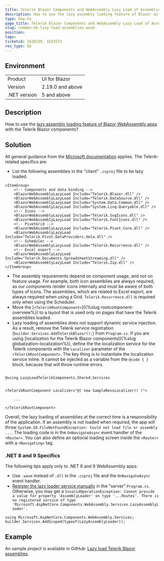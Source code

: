 ```yaml
---
title: Telerik Blazor Components and WebAssembly Lazy Load of Assemblies
description: How to use the lazy assembly loading feature of Blazor with the Telerik components.
type: how-to
page_title: Telerik Blazor Components and WebAssembly Lazy Load of Assemblies
slug: common-kb-lazy-load-assemblies-wasm
position:
tags:
ticketid: 1628239, 1633572
res_type: kb
---
```


## Environment

<table>
    <tbody>
        <tr>
            <td>Product</td>
            <td>UI for Blazor</td>
        </tr>
        <tr>
            <td>Version</td>
            <td>2.19.0 and above</td>
        </tr>
        <tr>
            <td>.NET version</td>
            <td>5 and above</td>
        </tr>
    </tbody>
</table>

## Description

How to use the [lazy assembly loading feature of Blazor WebAssembly apps](https://learn.microsoft.com/en-us/aspnet/core/blazor/webassembly-lazy-load-assemblies) with the Telerik Blazor components?

## Solution

All general guidance from the [Microsoft documentation](https://learn.microsoft.com/en-us/aspnet/core/blazor/webassembly-lazy-load-assemblies) applies. The Telerik-related specifics are:

* List the following assemblies in the "client" `.csproj` file to be lazy loaded.

````XML.skip-repl
<ItemGroup>
    <!-- Components and data binding -->
    <BlazorWebAssemblyLazyLoad Include="Telerik.Blazor.dll" />
    <BlazorWebAssemblyLazyLoad Include="Telerik.DataSource.dll" />
    <BlazorWebAssemblyLazyLoad Include="System.Data.Common.dll" />
    <BlazorWebAssemblyLazyLoad Include="System.Linq.Queryable.dll" />
    <!-- Icons -->
    <BlazorWebAssemblyLazyLoad Include="Telerik.SvgIcons.dll" />
    <BlazorWebAssemblyLazyLoad Include="Telerik.FontIcons.dll" />
    <!-- PivotGrid -->
    <BlazorWebAssemblyLazyLoad Include="Telerik.Pivot.Core.dll" />
    <BlazorWebAssemblyLazyLoad Include="Telerik.Pivot.DataProviders.Xmla.dll" />
    <!-- Scheduler -->
    <BlazorWebAssemblyLazyLoad Include="Telerik.Recurrence.dll" />
    <!-- Excel export -->
    <BlazorWebAssemblyLazyLoad Include="Telerik.Documents.SpreadsheetStreaming.dll" />
    <BlazorWebAssemblyLazyLoad Include="Telerik.Zip.dll" />
</ItemGroup>
````

* The assembly requirements depend on component usage, and not on feature usage. For example, both icon assemblies are always required, as our components render icons internally and must be aware of both types of icons. The assemblies, which are related to Excel export, are always required when using a Grid. `Telerik.Recurrence.dll` is required only when using the Scheduler.
* Move the [`<TelerikRootComponent>`]({%slug rootcomponent-overview%}) to a layout that is used only on pages that have the Telerik assemblies loaded.
* Lazy loading of assemblies does not support dynamic service injection. As a result, remove the Telerik service registration (`builder.Services.AddTelerikBlazor();`) from `Program.cs`. If you are using [localization for the Telerik Blazor components]({%slug globalization-localization%}), define the the localization service for the Telerik components with the `Localizer` parameter of the `<TelerikRootComponent>`. The key thing is to instantiate the localization service inline. It cannot be injected as a variable from the `@code { }` block, because that will throw runtime errors.


````RAZOR.skip-repl

@using LazyLoadTelerikComponents.Shared.Services


<TelerikRootComponent Localizer="@( new SampleResxLocalizer() )">

    ...

</TelerikRootComponent>

````

Overall, the lazy loading of assemblies at the correct time is a responsibility of the application. If an assembly is not loaded when required, the app will throw `System.IO.FileNotFoundException: Could not load file or assembly ...`. The loading code is in the `OnNavigateAsync` event handler of the `<Router>`. You can also define an optional loading screen inside the `<Router>` with a `<Navigating>` tag.

### .NET 8 and 9 Specifics

The following tips apply only to .NET 8 and 9 WebAssembly apps:

* Use `.wasm` instead of `.dll` in the `.csproj` file and the `OnNavigateAsync` event handler.
* [Register the lazy loader service manually](https://github.com/dotnet/aspnetcore/issues/51966) in the "server" `Program.cs`. Otherwise, you may get a `InvalidOperationException: Cannot provide a value for property 'AssemblyLoader' on type '...Routes'. There is no registered service of type 'Microsoft.AspNetCore.Components.WebAssembly.Services.LazyAssemblyLoader'.`

````C#.skip-repl
using Microsoft.AspNetCore.Components.WebAssembly.Services;
builder.Services.AddScoped(typeof(LazyAssemblyLoader));
````

## Example

An sample project is available in GitHub: [Lazy load Telerik Blazor assemblies](https://github.com/telerik/blazor-ui/tree/master/common/lazy-load-assemblies-wasm).
